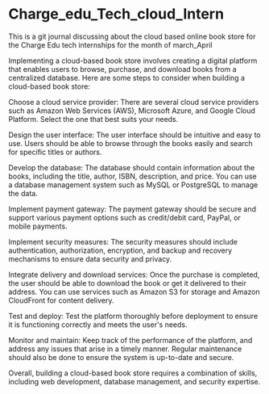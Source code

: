 # Charge_edu_Tech_cloud_Intern
This is a git journal discussing about the cloud based online book store for the Charge Edu tech internships for the month of march_April

Implementing a cloud-based book store involves creating a digital platform that enables users to browse, purchase, and download books from a centralized database. Here are some steps to consider when building a cloud-based book store:

Choose a cloud service provider: There are several cloud service providers such as Amazon Web Services (AWS), Microsoft Azure, and Google Cloud Platform. Select the one that best suits your needs.

Design the user interface: The user interface should be intuitive and easy to use. Users should be able to browse through the books easily and search for specific titles or authors.

Develop the database: The database should contain information about the books, including the title, author, ISBN, description, and price. You can use a database management system such as MySQL or PostgreSQL to manage the data.

Implement payment gateway: The payment gateway should be secure and support various payment options such as credit/debit card, PayPal, or mobile payments.

Implement security measures: The security measures should include authentication, authorization, encryption, and backup and recovery mechanisms to ensure data security and privacy.

Integrate delivery and download services: Once the purchase is completed, the user should be able to download the book or get it delivered to their address. You can use services such as Amazon S3 for storage and Amazon CloudFront for content delivery.

Test and deploy: Test the platform thoroughly before deployment to ensure it is functioning correctly and meets the user's needs.

Monitor and maintain: Keep track of the performance of the platform, and address any issues that arise in a timely manner. Regular maintenance should also be done to ensure the system is up-to-date and secure.

Overall, building a cloud-based book store requires a combination of skills, including web development, database management, and security expertise.
